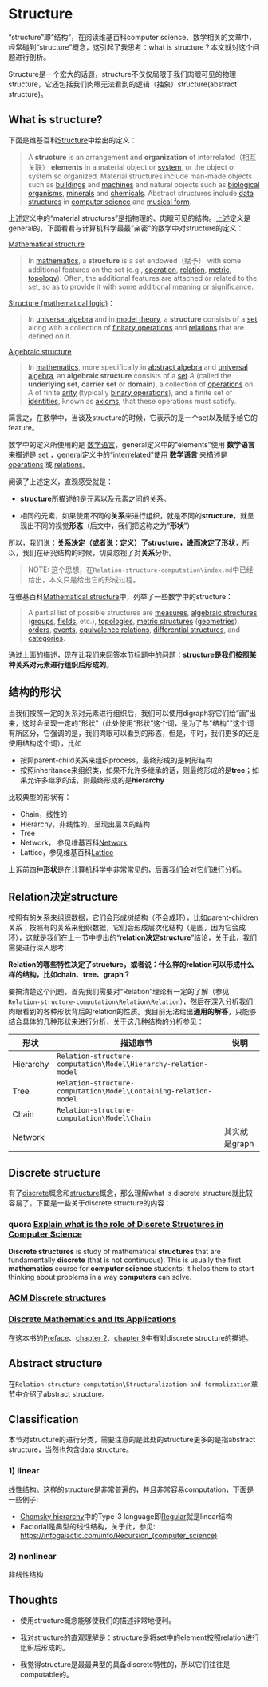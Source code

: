 # Structure

“structure”即“结构”，在阅读维基百科computer science、数学相关的文章中，经常碰到“structure”概念，这引起了我思考：what is structure？本文就对这个问题进行剖析。

Structure是一个宏大的话题，structure不仅仅局限于我们肉眼可见的物理structure，它还包括我们肉眼无法看到的逻辑（抽象）structure(abstract structure)。

## What is structure?

下面是维基百科[Structure](https://en.wikipedia.org/wiki/Structure)中给出的定义：

> A **structure** is an arrangement and **organization** of interrelated（相互关联） **elements** in a material object or [system](https://en.wikipedia.org/wiki/System), or the object or system so organized. Material structures include man-made objects such as [buildings](https://en.wikipedia.org/wiki/Building) and [machines](https://en.wikipedia.org/wiki/Machine) and natural objects such as [biological organisms](https://en.wikipedia.org/wiki/Organism), [minerals](https://en.wikipedia.org/wiki/Mineral) and [chemicals](https://en.wikipedia.org/wiki/Chemical_substance). Abstract structures include [data structures](https://en.wikipedia.org/wiki/Data_structure) in [computer science](https://en.wikipedia.org/wiki/Computer_science) and [musical form](https://en.wikipedia.org/wiki/Musical_form). 

上述定义中的“material structures”是指物理的、肉眼可见的结构。上述定义是general的，下面看看与计算机科学最最”亲密“的数学中对structure的定义：

[Mathematical structure](https://en.wikipedia.org/wiki/Mathematical_structure)

> In [mathematics](https://en.wikipedia.org/wiki/Mathematics), a **structure** is a set endowed（赋予） with some additional features on the set (e.g., [operation](https://en.wikipedia.org/wiki/Operation_(mathematics)), [relation](https://en.wikipedia.org/wiki/Relation_(math)), [metric](https://en.wikipedia.org/wiki/Metric_(mathematics)), [topology](https://en.wikipedia.org/wiki/Topology#Topologies_on_sets)). Often, the additional features are attached or related to the set, so as to provide it with some additional meaning or significance.

[Structure (mathematical logic)](https://en.wikipedia.org/wiki/Structure_(mathematical_logic))：

> In [universal algebra](https://en.wikipedia.org/wiki/Universal_algebra) and in [model theory](https://en.wikipedia.org/wiki/Model_theory), a **structure** consists of a [set](https://en.wikipedia.org/wiki/Set_(mathematics)) along with a collection of [finitary operations](https://en.wikipedia.org/wiki/Finitary) and [relations](https://en.wikipedia.org/wiki/Finitary_relation) that are defined on it.

[Algebraic structure](https://en.wikipedia.org/wiki/Algebraic_structure)

> In [mathematics](https://en.wikipedia.org/wiki/Mathematics), more specifically in [abstract algebra](https://en.wikipedia.org/wiki/Abstract_algebra) and [universal algebra](https://en.wikipedia.org/wiki/Universal_algebra), an **algebraic structure** consists of a [set](https://en.wikipedia.org/wiki/Set_(mathematics)) *A* (called the **underlying set**, **carrier set** or **domain**), a collection of [operations](https://en.wikipedia.org/wiki/Operation_(mathematics)) on *A* of finite [arity](https://en.wikipedia.org/wiki/Arity) (typically [binary operations](https://en.wikipedia.org/wiki/Binary_operation)), and a finite set of [identities](https://en.wikipedia.org/wiki/Identity_(mathematics)), known as [axioms](https://en.wikipedia.org/wiki/Axiom#Non-logical_axioms), that these operations must satisfy. 

简言之，在数学中，当谈及structure的时候，它表示的是一个set以及赋予给它的feature。

数学中的定义所使用的是 [数学语言](https://en.wikipedia.org/wiki/Language_of_mathematics)，general定义中的“elements”使用 **数学语言** 来描述是  [set](https://en.wikipedia.org/wiki/Set_(mathematics)) ，general定义中的“interrelated”使用 **数学语言** 来描述是 [operations](https://en.wikipedia.org/wiki/Operation_(mathematics)) 或 [relations](https://en.wikipedia.org/wiki/Finitary_relation)。

阅读了上述定义，直观感受就是：

- **structure**所描述的是元素以及元素之间的关系。

- 相同的元素，如果使用不同的**关系**来进行组织，就是不同的**structure**，就呈现出不同的视觉**形态**（后文中，我们把这称之为“**形状**”）

所以，我们说：**关系决定（或者说：定义）了structure，进而决定了形状**，所以，我们在研究结构的时候，切莫忽视了对**关系**分析。

> NOTE: 这个思想，在`Relation-structure-computation\index.md`中已经给出，本文只是给出它的形成过程。

在维基百科[Mathematical structure](https://en.wikipedia.org/wiki/Mathematical_structure)中，列举了一些数学中的structure：

> A partial list of possible structures are [measures](https://en.wikipedia.org/wiki/Measure_theory), [algebraic structures](https://en.wikipedia.org/wiki/Algebraic_structure) ([groups](https://en.wikipedia.org/wiki/Group_(mathematics)), [fields](https://en.wikipedia.org/wiki/Field_(mathematics)), etc.), [topologies](https://en.wikipedia.org/wiki/Topology), [metric structures](https://en.wikipedia.org/wiki/Metric_space) ([geometries](https://en.wikipedia.org/wiki/Geometry)), [orders](https://en.wikipedia.org/wiki/Order_theory), [events](https://en.wikipedia.org/wiki/Event_structure), [equivalence relations](https://en.wikipedia.org/wiki/Equivalence_relation), [differential structures](https://en.wikipedia.org/wiki/Differential_structure), and [categories](https://en.wikipedia.org/wiki/Category_(category_theory)).

通过上面的描述，现在让我们来回答本节标题中的问题：**structure是我们按照某种关系对元素进行组织后形成的**。



## 结构的形状

当我们按照一定的关系对元素进行组织后，我们可以使用digraph将它们给“画”出来，这时会呈现一定的“形状”（此处使用“形状”这个词，是为了与"结构""这个词有所区分，它强调的是，我们肉眼可以看到的形态，但是，平时，我们更多的还是使用结构这个词），比如

- 按照parent-child关系来组织process，最终形成的是树形结构
- 按照inheritance来组织类，如果不允许多继承的话，则最终形成的是**tree**；如果允许多继承的话，则最终形成的是**hierarchy**

比较典型的形状有：

- Chain，线性的
- Hierarchy，非线性的，呈现出层次的结构
- Tree
- Network， 参见维基百科[Network](https://en.wikipedia.org/wiki/Complex_network)
- Lattice，参见维基百科[Lattice](https://en.wikipedia.org/wiki/Lattice_(order))

上诉前四种**形状**是在计算机科学中非常常见的，后面我们会对它们进行分析。

## Relation决定structure

按照有的关系来组织数据，它们会形成树结构（不会成环），比如parent-children关系；按照有的关系来组织数据，它们会形成层次化结构（是图，因为它会成环），这就是我们在上一节中提出的“**relation决定structure**”结论，关于此，我们需要进行深入思考:

**Relation的哪些特性决定了structure，或者说：什么样的relation可以形成什么样的结构，比如chain、tree、graph？**

要搞清楚这个问题，首先我们需要对“Relation”理论有一定的了解（参见`Relation-structure-computation\Relation\Relation`），然后在深入分析我们肉眼看到的各种形状背后的relation的性质。我目前无法给出**通用的解答**，只能够结合具体的几种形状来进行分析，关于这几种结构的分析参见：

| 形状      | 描述章节                                                     | 说明          |
| --------- | ------------------------------------------------------------ | ------------- |
| Hierarchy | `Relation-structure-computation\Model\Hierarchy-relation-model` |               |
| Tree      | `Relation-structure-computation\Model\Containing-relation-model` |               |
| Chain     | `Relation-structure-computation\Model\Chain`                 |               |
| Network   |                                                              | 其实就是graph |



## Discrete structure

有了[discrete](../What-is-discrete-math/Discrete-math.md)概念和[structure](./Structure.md)概念，那么理解what is discrete structure就比较容易了。下面是一些关于discrete structure的内容：



### quora [Explain what is the role of Discrete Structures in Computer Science](https://www.quora.com/Explain-what-is-the-role-of-Discrete-Structures-in-Computer-Science#:~:text=)

**Discrete structures** is study of mathematical **structures** that are fundamentally **discrete** (that is not continuous). This is usually the first **mathematics** course for **computer science** students; it helps them to start thinking about problems in a way **computers** can solve.



### [ACM Discrete structures](http://wiki.acm.org/cs2001/index.php?title=Discrete_structures)



### [Discrete Mathematics and Its Applications](https://www.amazon.com/Discrete-Mathematics-Applications-Kenneth-Rosen/dp/125967651X)

在这本书的[Preface](../Book-Discrete-Mathematics-and-Its-Applications/Preface.md)、[chapter 2](../Book-Discrete-Mathematics-and-Its-Applications/Chapter-2-Basic-Structures/index.md)、[chapter 9](../Book-Discrete-Mathematics-and-Its-Applications/Chpater-9-Relations/index.md)中有对discrete structure的描述。



## Abstract structure

在`Relation-structure-computation\Structuralization-and-formalization`章节中介绍了abstract structure。

## Classification

本节对structure的进行分类，需要注意的是此处的structure更多的是指abstract structure，当然也包含data structure。

### 1) linear

线性结构。这样的structure是非常普遍的，并且非常容易computation，下面是一些例子:

- [Chomsky hierarchy](https://en.wikipedia.org/wiki/Chomsky_hierarchy)中的Type-3 language即[Regular](https://en.wikipedia.org/wiki/Regular_language)就是linear结构
- Factorial是典型的线性结构，关于此，参见: https://infogalactic.com/info/Recursion_(computer_science)

### 2) nonlinear

非线性结构



## Thoughts

- 使用structure概念能够使我们的描述非常地便利。

- 我对structure的直观理解是：structure是将set中的element按照relation进行组织后形成的。

- 我觉得structure是最最典型的具备discrete特性的，所以它们往往是computable的。

